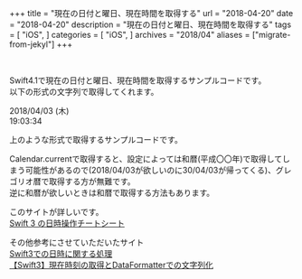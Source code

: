 +++
title = "現在の日付と曜日、現在時間を取得する"
url = "2018-04-20"
date = "2018-04-20"
description = "現在の日付と曜日、現在時間を取得する"
tags = [
    "iOS",
]
categories = [
    "iOS",
]
archives = "2018/04"
aliases = ["migrate-from-jekyl"]
+++

<br>

Swift4.1で現在の日付と曜日、現在時間を取得するサンプルコードです。  
以下の形式の文字列で取得してくれます。  

2018/04/03 (木)  
19:03:34  

上のような形式で取得するサンプルコードです。  

Calendar.currentで取得すると、設定によっては和暦(平成〇〇年)で取得してしまう可能性があるので(2018/04/03が欲しいのに30/04/03が帰ってくる)、グレゴリオ暦で取得する方が無難です。  
逆に和暦が欲しいときは和暦で取得する方法もあります。  

このサイトが詳しいです。  
[Swift 3 の日時操作チートシート](https://qiita.com/mishimay/items/8d67b583dc6809b2baf5)  

その他参考にさせていただいたサイト  
[Swift3での日時に関する処理](https://qiita.com/isom0242/items/e83ab77a3f56f66edd2f)  
[【Swift3】現在時刻の取得とDataFormatterでの文字列化](https://qiita.com/GDaigo/items/270e6ed6e898e8b8e1c3)  


<script src="https://gist.github.com/O-Junpei/9f029788e0b3ea4985719a87d657614b.js"></script>
